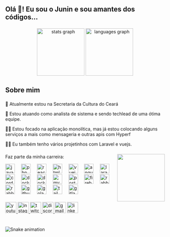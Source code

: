 <h2 align="left">Olá 👋! Eu sou o Junin e sou amantes dos códigos...</h2>

###

<div align="center">
  <img src="https://github-readme-stats.vercel.app/api?username=junior-shyko&show_icons=true&include_all_commits=true&count_private=true" height="150" alt="stats graph"  />
  <img src="https://github-readme-stats.vercel.app/api/top-langs?username=junior-shyko&locale=en&hide_title=false&layout=compact&card_width=420&langs_count=15&hide_border=false" height="150" alt="languages graph"  />
</div>

###
<h2>Sobre mim</h2>

###


###

<p>🚧 Atualmente estou na Secretaria da Cultura do Ceará</p>
<p>👷 Estou atuando como analista de sistema e sendo techlead de uma ótima equipe.</p>
<p>🧑‍💻 Estou focado na aplicação monolítica, mas já estou colocando alguns serviços a mais como mensageria e outras apis com Hyperf</p>
<p>🧑‍💻 Eu também tenho vários projetinhos com Laravel e vuejs.</p>

###



###

<img align="right" height="150" src="https://i.imgflip.com/65efzo.gif"  />

###

<div align="left">
  <p>Faz parte da minha carreira:</p>
  <img src="https://cdn.jsdelivr.net/gh/devicons/devicon/icons/javascript/javascript-original.svg" height="30" alt="javascript logo"  />
  <img width="12" />
  <img src="https://cdn.jsdelivr.net/gh/devicons/devicon/icons/php/php-original.svg" height="30" alt="php logo"  />
  <img width="12" />
  <img src="https://cdn.jsdelivr.net/gh/devicons/devicon/icons/react/react-original.svg" height="30" alt="react logo"  />
  <img width="12" />
  <img src="https://cdn.jsdelivr.net/gh/devicons/devicon/icons/html5/html5-original.svg" height="30" alt="html5 logo"  />
  <img width="12" />
  <img src="https://cdn.jsdelivr.net/gh/devicons/devicon/icons/vuejs/vuejs-original.svg" height="30" alt="vuejs logo"  />
  <img width="12" />
  <img src="https://cdn.jsdelivr.net/gh/devicons/devicon/icons/angular/angular-original.svg" height="30" alt="angular logo"  />
  <img width="12" />
  <img src="https://cdn.jsdelivr.net/gh/devicons/devicon/icons/laravel/laravel-original.svg" height="30" alt="laravel logo"  />
  <img width="12" />
  <img src="https://www.vectorlogo.zone/logos/apache_cordova/apache_cordova-icon.svg" height="30" alt="cordova logo"  />
  <img width="12" />
  <img src="https://www.vectorlogo.zone/logos/docker/docker-icon.svg" height="30" alt="docker logo"  />
  <img width="12" />
  <img src="https://www.vectorlogo.zone/logos/ionicframework/ionicframework-ar21.svg" height="30" alt="docker logo"  />
  <img width="12" />
  <img src="https://www.vectorlogo.zone/logos/mysql/mysql-horizontal.svg" height="30" alt="mysql logo"  />
  <img width="12" />
  <img src="https://www.vectorlogo.zone/logos/postgresql/postgresql-ar21.svg" height="30" alt="postgres logo"  />
  <img width="12" />
  <img src="https://www.vectorlogo.zone/logos/firebase/firebase-ar21.svg" height="30" alt="firebase logo"  />
  <img width="12" />
  <img src="https://www.vectorlogo.zone/logos/rabbitmq/rabbitmq-ar21.svg" height="30" alt="rabbitmq logo"  />
  <img width="12" />
  <img src="https://www.vectorlogo.zone/logos/digitalocean/digitalocean-ar21.svg" height="30" alt="rabbitmq logo"  />
  <img width="12" />
  <img src="https://www.vectorlogo.zone/logos/github/github-tile.svg" height="30" alt="github logo"  />
  <img width="12" />
  <img src="https://www.vectorlogo.zone/logos/golang/golang-ar21.svg" height="30" alt="golang logo"  />
  <img width="12" />
  <img src="https://www.vectorlogo.zone/logos/tailwindcss/tailwindcss-ar21.svg" height="30" alt="tailwindcss logo"  />
  <img width="12" />
  <img src="https://www.vectorlogo.zone/logos/gitlab/gitlab-ar21.svg" height="30" alt="gitlab logo"  />

</div>

###

<div align="left">
  <a href="https://www.youtube.com/@juindev" target="_blank">
  <img src="https://img.shields.io/static/v1?message=Youtube&logo=youtube&label=&color=FF0000&logoColor=white&labelColor=&style=for-the-badge" height="35" alt="youtube logo"  />
  </a>  
  <a href="https://www.instagram.com/junioroliveira.shyko/reels/" target="_blank">
  <img src="https://img.shields.io/static/v1?message=Instagram&logo=instagram&label=&color=E4405F&logoColor=white&labelColor=&style=for-the-badge" height="35" alt="instagram logo"  />
  </a>  
  <a href="https://www.twitch.tv/juinoliveira" target="_blank">
  <img src="https://img.shields.io/static/v1?message=Twitch&logo=twitch&label=&color=9146FF&logoColor=white&labelColor=&style=for-the-badge" height="35" alt="twitch logo"  />
  </a>  
  <a href="https://discord.com/channels/junioroliveira0511" target="_blank">
  <img src="https://img.shields.io/static/v1?message=Discord&logo=discord&label=&color=7289DA&logoColor=white&labelColor=&style=for-the-badge" height="35" alt="discord logo"  />
  </a>
  <img src="https://img.shields.io/static/v1?message=Gmail&logo=gmail&label=&color=D14836&logoColor=white&labelColor=&style=for-the-badge" height="35" alt="gmail logo"  />  
  <a href="https://www.linkedin.com/in/junior-oliveira-13581042/" target="_blank">
  <img src="https://img.shields.io/static/v1?message=LinkedIn&logo=linkedin&label=&color=0077B5&logoColor=white&labelColor=&style=for-the-badge" height="35" alt="linkedin logo"  />
   </a>
</div>

###

<br clear="both">

<img src="https://raw.githubusercontent.com/maurodesouza/maurodesouza/output/snake.svg" alt="Snake animation" />

###
